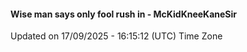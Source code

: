 #### Wise man says only fool rush in - McKidKneeKaneSir
Updated on 17/09/2025 - 16:15:12 (UTC) Time Zone
